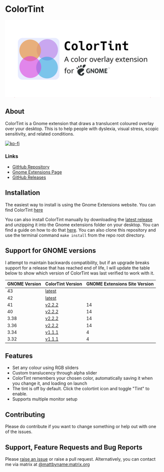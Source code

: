 # ColorTint
![ColorTint Banner](assets/github_social_card.png)
## About
ColorTint is a Gnome extension that draws a translucent coloured overlay over your desktop. This is to help people with dyslexia, visual stress, scopic sensitivity, and related conditions.

[![ko-fi](https://ko-fi.com/img/githubbutton_sm.svg)](https://ko-fi.com/E1E1CFXTK)

### Links
* [GitHub Repository](https://github.com/MattByName/color-tint)
* [Gnome Extensions Page](https://extensions.gnome.org/extension/1789/colortint/)
* [GitHub Releases](https://github.com/MattByName/color-tint/releases)

## Installation
The easiest way to install is using the Gnome Extensions website. You can find ColorTint [here](https://extensions.gnome.org/extension/1789/colortint/)

You can also install ColorTint manually by downloading the [latest release](https://github.com/MattByName/color-tint/releases) and unzipping it into the Gnome extensions folder on your desktop. You can find a guide on how to do that [here](https://www.ubuntubuzz.com/2017/11/how-to-install-manually-gnome-shell-extension.html). You can also clone this repository and use the terminal command `make install` from the repo root directory. 


## Support for GNOME versions
I attempt to maintain backwards compatibility, but if an upgrade breaks support for a release that has reached end of 
life, I will update the table below to show which version of ColorTint was last verified to work with it.

| GNOME Version | ColorTint Version                                                      | GNOME Extensions Site Version |
|:--------------|:-----------------------------------------------------------------------|:------------------------------|
| 43            | [latest](https://github.com/MattByName/color-tint/releases/latest)     |                               |
| 42            | [latest](https://github.com/MattByName/color-tint/releases/latest)     |                               |
| 41            | [v2.2.2](https://github.com/MattByName/color-tint/releases/tag/v2.2.2) | 14                            |
| 40            | [v2.2.2](https://github.com/MattByName/color-tint/releases/tag/v2.2.2) | 14                            |
| 3.38          | [v2.2.2](https://github.com/MattByName/color-tint/releases/tag/v2.2.2) | 14                            |
| 3.36          | [v2.2.2](https://github.com/MattByName/color-tint/releases/tag/v2.2.2) | 14                            |
| 3.34          | [v1.1.1](https://github.com/MattByName/color-tint/releases/tag/v1.1.1) | 4                             |
| 3.32          | [v1.1.1](https://github.com/MattByName/color-tint/releases/tag/v1.1.1) | 4                             |

## Features
* Set any colour using RGB sliders
* Custom translucency through alpha slider
* ColorTint remembers your chosen color, automatically saving it when you change it, and loading on launch
* The tint is off by default. Click the colortint icon and toggle "Tint" to enable.
* Supports multiple monitor setup

## Contributing
Please do contribute if you want to change something or help out with one of the issues.

## Support, Feature Requests and Bug Reports

Please [raise an issue](https://github.com/MattByName/color-tint/issues/new) or raise a pull request. Alternatively, you can contact me via matrix at [@mattbyname:matrix.org](https://matrix.to/#/@mattbyname:matrix.org)

